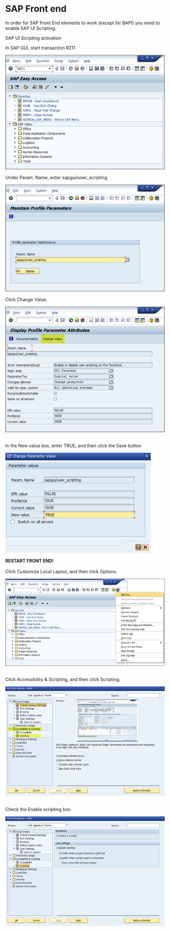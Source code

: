 # SAP Front end

In order for SAP Front End elements to work (except for BAPI) you need to enable SAP UI Scripting.

SAP UI Scripting activation

In SAP GUI, start transaction RZ11

![](<../../../.gitbook/assets/image (124).png>)

Under Param. Name, enter sapgui/user\_scripting

![](<../../../.gitbook/assets/image (118).png>)

Click Change Value.

![](<../../../.gitbook/assets/image (251).png>)

\
In the New value box, enter TRUE, and then click the Save button

![](<../../../.gitbook/assets/image (150).png>)

**RESTART FRONT END!**\
\
Click Customize Local Layout, and then click Options.

![](<../../../.gitbook/assets/image (299).png>)

\
Click Accessibility & Scripting, and then click Scripting.

![](<../../../.gitbook/assets/image (119).png>)

\
Check the Enable scripting box.

![](<../../../.gitbook/assets/image (148).png>)
